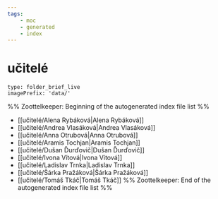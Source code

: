 ```yaml
---
tags:
	- moc
	- generated
	- index 
---
```

# učitelé
```ccard
type: folder_brief_live
imagePrefix: 'data/'
```
%% Zoottelkeeper: Beginning of the autogenerated index file list  %%
-  [[učitelé/Alena Rybáková|Alena Rybáková]]
-  [[učitelé/Andrea Vlasáková|Andrea Vlasáková]]
-  [[učitelé/Anna Otrubová|Anna Otrubová]]
-  [[učitelé/Aramis Tochjan|Aramis Tochjan]]
-  [[učitelé/Dušan Ďurďovič|Dušan Ďurďovič]]
-  [[učitelé/Ivona Vítová|Ivona Vítová]]
-  [[učitelé/Ladislav Trnka|Ladislav Trnka]]
-  [[učitelé/Šárka Pražáková|Šárka Pražáková]]
-  [[učitelé/Tomáš Tkáč|Tomáš Tkáč]]
%% Zoottelkeeper: End of the autogenerated index file list  %%
